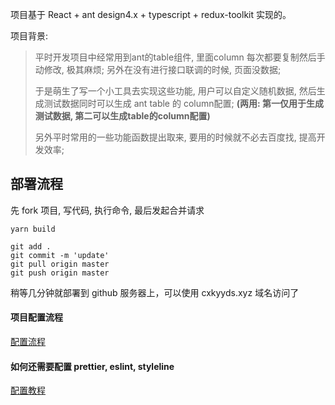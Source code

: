 项目基于 React + ant design4.x + typescript + redux-toolkit 实现的。

项目背景:

> 平时开发项目中经常用到ant的table组件, 里面column 每次都要复制然后手动修改, 极其麻烦; 另外在没有进行接口联调的时候, 页面没数据; 
>
> 于是萌生了写一个小工具去实现这些功能, 用户可以自定义随机数据, 然后生成测试数据同时可以生成 ant table 的 column配置; **(两用: 第一仅用于生成测试数据, 第二可以生成table的column配置)**
>
> 另外平时常用的一些功能函数提出取来, 要用的时候就不必去百度找, 提高开发效率;



## 部署流程

先 fork 项目, 写代码, 执行命令, 最后发起合并请求

```shell
yarn build

git add .
git commit -m 'update'
git pull origin master
git push origin master
```

稍等几分钟就部署到 github 服务器上，可以使用 cxkyyds.xyz 域名访问了

#### 项目配置流程

[配置流程](https://blog.csdn.net/qq_39583550/article/details/128343627)

#### 如何还需要配置 prettier, eslint, styleline

[配置教程](https://blog.csdn.net/qq_39583550/article/details/125458727)
